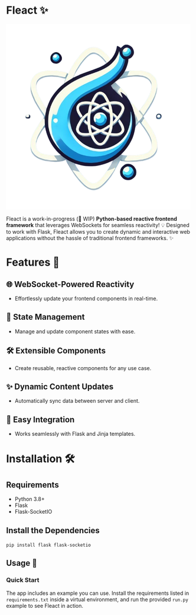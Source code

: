 # Fleact ✨
![Fleact Logo](./logo.png)

Fleact is a work-in-progress (🚧 WIP) **Python-based reactive frontend framework** that leverages WebSockets for seamless reactivity! 💡 Designed to work with Flask, Fleact allows you to create dynamic and interactive web applications without the hassle of traditional frontend frameworks. ✨

# Features 🎉

## 🌐 WebSocket-Powered Reactivity
- Effortlessly update your frontend components in real-time.

## 🔐 State Management
- Manage and update component states with ease.

## 🛠️ Extensible Components
- Create reusable, reactive components for any use case.

## ✨ Dynamic Content Updates
- Automatically sync data between server and client.

## 🔄 Easy Integration
- Works seamlessly with Flask and Jinja templates.

# Installation 🛠️

## Requirements
- Python 3.8+
- Flask
- Flask-SocketIO

## Install the Dependencies
`pip install flask flask-socketio`

## Usage 🔧

### Quick Start
The app includes an example you can use. Install the requirements listed in `requirements.txt` inside a virtual environment, and run the provided `run.py` example to see Fleact in action.
